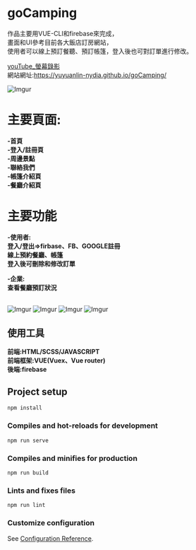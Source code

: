 # goCamping
作品主要用VUE-CLI和firebase來完成，<br>
畫面和UI參考目前各大飯店訂房網站，<br>
使用者可以線上預訂餐聽、預訂帳篷，登入後也可對訂單進行修改。<br>


[youTube_螢幕錄影](https://youtu.be/i6X63HMT-6A)<br>
網站網址:https://yuyuanlin-nydia.github.io/goCamping/


![Imgur](https://i.imgur.com/iK7VzX9.png)

# 主要頁面:
**-首頁**<br> 
**-登入/註冊頁**<br> 
**-周邊景點**<br> 
**-聯絡我們**<br> 
**-帳篷介紹頁**<br> 
**-餐廳介紹頁**<br> 


# 主要功能
**-使用者:**<br> 
**登入/登出=>firbase、FB、GOOGLE註冊**<br> 
**線上預約餐廳、帳篷**<br> 
**登入後可刪除和修改訂單**<br>

**-企業:**<br> 
**查看餐廳預訂狀況**<br><br>

![Imgur](https://i.imgur.com/IRcMiKG.png)
![Imgur](https://i.imgur.com/m5hn4jR.png)
![Imgur](https://i.imgur.com/mKBTWsL.png)
![Imgur](https://i.imgur.com/1NT4GYw.png)

## 使用工具
**前端:HTML/SCSS/JAVASCRIPT** <br> 
**前端框架:VUE(Vuex、Vue router)** <br> 
**後端:firebase** <br> 

## Project setup
```
npm install
```

### Compiles and hot-reloads for development
```
npm run serve
```

### Compiles and minifies for production
```
npm run build
```

### Lints and fixes files
```
npm run lint
```

### Customize configuration
See [Configuration Reference](https://cli.vuejs.org/config/).
